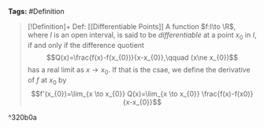 **Tags:** #Definition

> [!Definition]+ Def: [[Differentiable Points]]
> A function $f:I\to \R$, where $I$ is an open interval, is said to be *differentiable* at a point $x_{0}$ in $I$, if and only if the difference quotient
> $$Q(x)=\frac{f(x)-f(x_{0})}{x-x_{0}},\qquad (x\ne x_{0})$$
> has a real limit as $x\to x_{0}$. If that is the csae, we define the derivative of $f$ at $x_{0}$ by
> $$f'(x_{0})=\lim_{x \to x_{0}} Q(x)=\lim_{x \to x_{0}} \frac{f(x)-f(x0)}{x-x_{0}}$$

^320b0a
